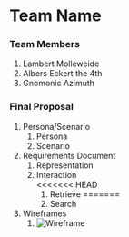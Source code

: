 # Team Name

### Team Members
1. Lambert Molleweide
2. Albers Eckert the 4th
2. Gnomonic Azimuth

### Final Proposal
1. Persona/Scenario
    1. Persona
    2. Scenario
2. Requirements Document
    1. Representation
    2. Interaction  
<<<<<<< HEAD
        1. Retrieve
=======
        1. Search
3. Wireframes
    1. ![Wireframe](wireframe.png)





